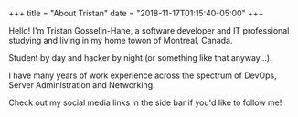 +++
title = "About Tristan"
date = "2018-11-17T01:15:40-05:00"
+++

Hello! I'm Tristan Gosselin-Hane, a software developer and  IT professional studying and living in my home towon of Montreal, Canada.

Student by day and hacker by night (or something like that anyway...).

I have many years of work experience across the spectrum of DevOps, Server Administration and Networking.

Check out my social media links in the side bar if you'd like to follow me!